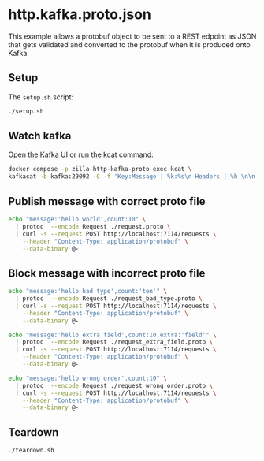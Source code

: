 # http.kafka.proto.json

This example allows a protobuf object to be sent to a REST edpoint as JSON that gets validated and converted to the protobuf when it is produced onto Kafka.

## Setup

The `setup.sh` script:

```bash
./setup.sh
```

## Watch kafka

Open the [Kafka UI](http://localhost:8080/ui/clusters/local/all-topics/my-requests/messages?limit=100&mode=TAILING) or run the kcat command:

```bash
docker compose -p zilla-http-kafka-proto exec kcat \
kafkacat -b kafka:29092 -C -f 'Key:Message | %k:%s\n Headers | %h \n\n' -t my-requests
```

## Publish message with correct proto file

```bash
echo "message:'hello world',count:10" \
  | protoc  --encode Request ./request.proto \
  | curl -s --request POST http://localhost:7114/requests \
    --header "Content-Type: application/protobuf" \
    --data-binary @-
```

## Block message with incorrect proto file

```bash
echo "message:'hello bad type',count:'ten'" \
  | protoc  --encode Request ./request_bad_type.proto \
  | curl -s --request POST http://localhost:7114/requests \
    --header "Content-Type: application/protobuf" \
    --data-binary @-
```

```bash
echo "message:'hello extra field',count:10,extra:'field'" \
  | protoc  --encode Request ./request_extra_field.proto \
  | curl -s --request POST http://localhost:7114/requests \
    --header "Content-Type: application/protobuf" \
    --data-binary @-
```

```bash
echo "message:'hello wrong order',count:10" \
  | protoc  --encode Request ./request_wrong_order.proto \
  | curl -s --request POST http://localhost:7114/requests \
    --header "Content-Type: application/protobuf" \
    --data-binary @-
```

## Teardown

```bash
./teardown.sh
```
